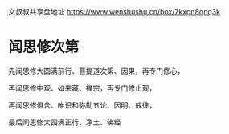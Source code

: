 文叔叔共享盘地址 https://www.wenshushu.cn/box/7kxpn8qnq3k

# 闻思修次第

先闻思修大圆满前行、菩提道次第、因果，再专门修心，

再闻思修中观、如来藏、禅宗，再专门修止观，

再闻思修俱舍、唯识和弥勒五论、因明、戒律，

最后闻思修大圆满正行、净土、佛经

